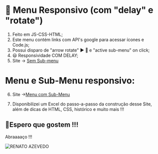 # 🦾 Menu Responsivo (com "delay" e "rotate")
 1. Feito em JS-CSS-HTML;
 2. Este menu contém links com API's google para acessar ícones e Code.js;
 3. Possui disparo de "arrow rotate" ▶️ 🔽 e "active sub-menu" on click;
 4. 😃 Responsividade COM DELAY;
 5. Site -> [Sem Sub-menu](https://renato-azevedo-01.github.io/Menu_Responsivo)
 # Menu e Sub-Menu responsivo:
 6. Site ->[Menu com Sub-Menu](https://renato-azevedo-01.github.io/Menu_Responsivo/index2.html)
 
 7. Disponibilizei um Excel do passo-a-passo da construção desse Site, além de dicas de HTML, CSS, histórico e muito mais !!!
 ## 🤞Espero que gostem !!!
 Abraaaaço !!!
 
![RENATO AZEVEDO](https://user-images.githubusercontent.com/97203729/149009865-f936347f-b3e6-4f48-a876-39be2e62226a.png)
